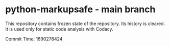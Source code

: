 # python-markupsafe - main branch

This repository contains frozen state of the repository.
Its history is cleared. It is used only for static code
analysis with Codacy.

Commit Time: 1690278424